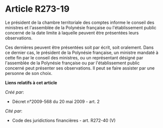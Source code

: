 # Article R273-19

Le président de la chambre territoriale des comptes informe le conseil des ministres et l'assemblée de la Polynésie française
ou l'établissement public concerné de la date limite à laquelle peuvent être présentées leurs observations.

Ces dernières peuvent être présentées soit par écrit, soit oralement. Dans ce dernier cas, le président de la Polynésie
française, un ministre mandaté à cette fin par le conseil des ministres, ou un représentant désigné par l'assemblée de la
Polynésie française ou par l'établissement public concerné peut présenter ses observations. Il peut se faire assister par une
personne de son choix.

**Liens relatifs à cet article**

_Créé par_:

  - Décret n°2009-568 du 20 mai 2009 - art. 2

_Cité par_:

  - Code des juridictions financières - art. R272-40 (V)
